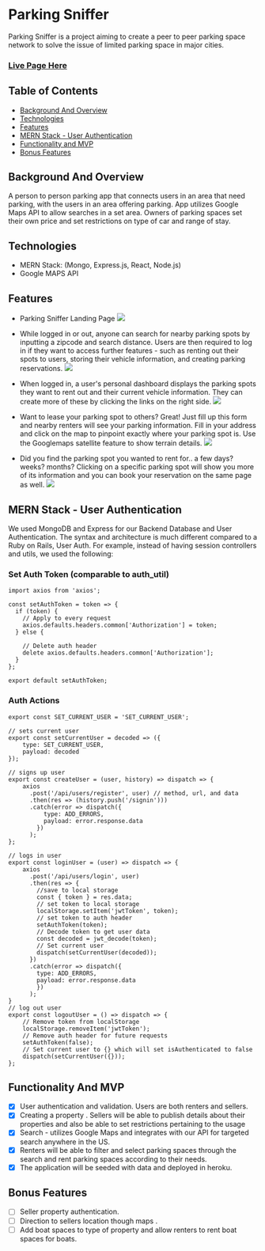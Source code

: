 # Parking Sniffer

Parking Sniffer is a project aiming to create a peer to peer parking space network to solve the issue of limited parking space in major cities.


### [Live Page Here](https://stormy-everglades-86966.herokuapp.com/#/)

## Table of Contents

* [Background And Overview](https://github.com/nmhalloran/parking-sniffer#background-and-overview)
* [Technologies](https://github.com/nmhalloran/parking-sniffer#technologies)
* [Features](https://github.com/nmhalloran/parking-sniffer#features)
* [MERN Stack - User Authentication](https://github.com/nmhalloran/parking-sniffer#mern-stack---user-authentication)
* [Functionality and MVP](https://github.com/nmhalloran/parking-sniffer#functionality-and-mvp)
* [Bonus Features](https://github.com/nmhalloran/parking-sniffer#bonus-features)

## Background And Overview

A person to person parking app that connects users in an area that need parking, with the users in an area offering parking. App utilizes Google Maps API to allow searches in a set area. Owners of parking spaces set their own price and set restrictions on type of car and range of stay.

## Technologies

* MERN Stack: (Mongo, Express.js, React, Node.js)
* Google MAPS API  

## Features

* Parking Sniffer Landing Page
![](https://s6.postimg.cc/fq2p6lbpt/parking_sniffer_1.png)


* While logged in or out, anyone can search for nearby parking spots by inputting a zipcode and search distance. Users   are then required to log in if they want to access further features - such as renting out their spots to users,        storing their vehicle information, and creating parking reservations.
![](https://s6.postimg.cc/kww87cm0h/search_spot_index.png)


* When logged in, a user's personal dashboard displays the parking spots they want to rent out and their current         vehicle information. They can create more of these by clicking the links on the right side.
![](https://s6.postimg.cc/koq7l3sdd/user_profile.png)


* Want to lease your parking spot to others? Great! Just fill up this form and nearby renters will see your parking      information. Fill in your address and click on the map to pinpoint exactly where your parking spot is. Use the         Googlemaps satellite feature to show terrain details.
![](https://s6.postimg.cc/nqzdkyo8h/create_spot_form.png)


* Did you find the parking spot you wanted to rent for.. a few days? weeks? months? Clicking on a specific parking       spot will show you more of its information and you can book your reservation on the same page as well.
![](https://s6.postimg.cc/4ynihdk4h/show_spot_page_and_reservation.png)


## MERN Stack - User Authentication

We used MongoDB and Express for our Backend Database and User Authentication. The syntax and architecture is much different compared to a Ruby on Rails, User Auth. For example, instead of having session controllers and utils, we used the following:

### Set Auth Token (comparable to auth_util)
``` JS
import axios from 'axios';

const setAuthToken = token => {
  if (token) {
    // Apply to every request
    axios.defaults.headers.common['Authorization'] = token;
  } else {

    // Delete auth header
    delete axios.defaults.headers.common['Authorization'];
  }
};

export default setAuthToken;
```

### Auth Actions
``` JS
export const SET_CURRENT_USER = 'SET_CURRENT_USER';

// sets current user
export const setCurrentUser = decoded => ({
    type: SET_CURRENT_USER,
    payload: decoded
});

// signs up user
export const createUser = (user, history) => dispatch => {
    axios
      .post('/api/users/register', user) // method, url, and data
      .then(res => (history.push('/signin')))
      .catch(error => dispatch({
          type: ADD_ERRORS,
          payload: error.response.data
        })
      );
};

// logs in user
export const loginUser = (user) => dispatch => {
    axios
      .post('/api/users/login', user)
      .then(res => {
        //save to local storage
        const { token } = res.data;
        // set token to local storage
        localStorage.setItem('jwtToken', token);
        // set token to auth header
        setAuthToken(token);
        // Decode token to get user data
        const decoded = jwt_decode(token);
        // Set current user
        dispatch(setCurrentUser(decoded));
      })
      .catch(error => dispatch({
        type: ADD_ERRORS,
        payload: error.response.data
        })
      );
}
// log out user
export const logoutUser = () => dispatch => {
    // Remove token from localStorage
    localStorage.removeItem('jwtToken');
    // Remove auth header for future requests
    setAuthToken(false);
    // Set current user to {} which will set isAuthenticated to false
    dispatch(setCurrentUser({}));
};

```

## Functionality And MVP

- [X] User authentication and validation. Users are both renters and sellers.  
- [X] Creating a property . Sellers will be able to publish details about their properties and also be able to set restrictions pertaining to the usage
- [X] Search - utilizes Google Maps and integrates with our API for targeted search anywhere in the US.
- [X] Renters will be able to filter and select parking spaces through the search and rent parking spaces according to their needs.
- [X] The application will be seeded with data and deployed in heroku.

## Bonus Features

- [ ] Seller property authentication.
- [ ] Direction to sellers location though maps .
- [ ] Add boat spaces to type of property and allow renters to rent boat spaces for boats.
